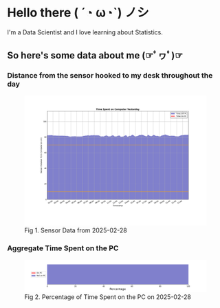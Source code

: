 
# Hello there ( ´◔ ω◔`) ノシ

I'm a Data Scientist and I love learning about Statistics.

## So here's some data about me (☞ﾟヮﾟ)☞


### Distance from the sensor hooked to my desk throughout the day
<figure>
  <picture>
    <source media="(prefers-color-scheme: dark)" srcset="Pi/readme/graphs/lineplot/dark-plot-2025-02-28.png">
    <source media="(prefers-color-scheme: light)" srcset="Pi/readme/graphs/lineplot/light-plot-2025-02-28.png">
    <img alt="Shows a black logo in light color mode and a white one in dark color mode." src="Pi/readme/graphs/lineplot/light-plot-2025-02-28.png">
  </picture>
  <figcaption>Fig 1. Sensor Data from 2025-02-28</figcaption>
</figure>



### Aggregate Time Spent on the PC
<figure>
  <picture>
    <source media="(prefers-color-scheme: dark)" srcset="Pi/readme/graphs/barplot/dark-plot-2025-02-28.png">
    <source media="(prefers-color-scheme: light)" srcset="Pi/readme/graphs/barplot/light-plot-2025-02-28.png">
    <img alt="Shows a black logo in light color mode and a white one in dark color mode." src="Pi/readme/graphs/barplot/light-plot-2025-02-28.png">
  </picture>
  <figcaption>Fig 2. Percentage of Time Spent on the PC on 2025-02-28</figcaption>
</figure>
